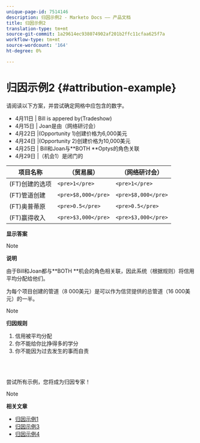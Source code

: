 ```yaml
---
unique-page-id: 7514146
description: 归因示例2 - Marketo Docs —— 产品文档
title: 归因示例2
translation-type: tm+mt
source-git-commit: 1a29614ec938074902af201b2ffc11cfaa625f7a
workflow-type: tm+mt
source-wordcount: '164'
ht-degree: 0%

---
```



# 归因示例2 {#attribution-example}

请阅读以下方案，并尝试确定网格中应包含的数字。

* 4月11日 | Bill is appered by(Tradeshow)
* 4月15日 | Joan是由（网络研讨会）
* 4月22日 |(Opportunity 1)创建价格为6,000美元
* 4月24日 |(Opportunity 2)创建价格为10,000美元
* 4月25日 | Bill和Joan与**BOTH **Optys的角色关联
* 4月29日 |（机会1）是闭门的

| 项目名称 | （贸易展） | （网络研讨会） |
|---|---|---|
| (FT)创建的选项 | `<pre>1</pre>` | `<pre>1</pre>` |
| (FT)管道创建 | `<pre>$8,000</pre>` | `<pre>$8,000</pre>` |
| (FT)奥普蒂原 | `<pre>0.5</pre>` | `<pre>0.5</pre>` |
| (FT)赢得收入 | `<pre>$3,000</pre>` | `<pre>$3,000</pre>` |

**显示答案**

>[!NOTE]
>
>**说明**
>
>由于Bill和Joan都与**BOTH **机会的角色相关联，因此系统（根据规则）将信用平均分配给他们。
>
>为每个项目创建的管道（8 000美元）是可以作为信贷提供的总管道（16 000美元）的一半。

>[!NOTE]
>
>**归因规则**
>
>1. 信用被平均分配
>1. 你不能给你比挣得多的学分
>1. 你不能因为过去发生的事而自责

>



<br> 

尝试所有示例，您将成为归因专家！

>[!NOTE]
>
>**相关文章**
>
>* [归因示例1](attribution-example-1.md)
>* [归因示例3](attribution-example-3.md)
>* [归因示例4](attribution-example-4.md)

